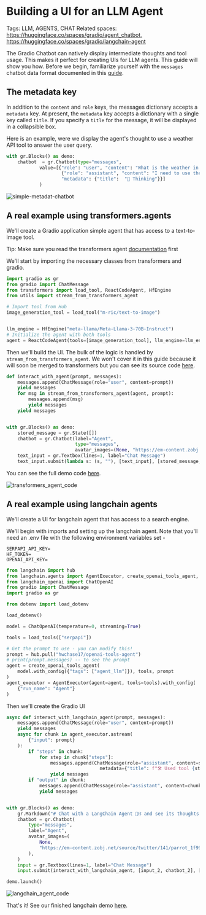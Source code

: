 # Building a UI for an LLM Agent

Tags: LLM, AGENTS, CHAT
Related spaces: https://huggingface.co/spaces/gradio/agent_chatbot, https://huggingface.co/spaces/gradio/langchain-agent

The Gradio Chatbot can natively display intermediate thoughts and tool usage. This makes it perfect for creating UIs for LLM agents. This guide will show you how. Before we begin, familiarize yourself with the `messages` chatbot data format documented in this [guide](./messages-format).

## The metadata key

In addition to the `content` and `role` keys, the messages dictionary accepts a `metadata` key. At present, the `metadata` key accepts a dictionary with a single key called `title`. 
If you specify a `title` for the message, it will be displayed in a collapsible box.

Here is an example, were we display the agent's thought to use a weather API tool to answer the user query.

```python
with gr.Blocks() as demo:
    chatbot  = gr.Chatbot(type="messages",
            value=[{"role": "user", "content": "What is the weather in San Francisco?"},
                    {"role": "assistant", "content": "I need to use the weather API tool",
                    "metadata": {"title":  "🧠 Thinking"}}]
            )
```

![simple-metadat-chatbot](https://github.com/freddyaboulton/freddyboulton/assets/41651716/3941783f-6835-4e5e-89a6-03f850d9abde)


## A real example using transformers.agents

We'll create a Gradio application simple agent that has access to a text-to-image tool.

Tip: Make sure you read the transformers agent [documentation](https://huggingface.co/docs/transformers/en/agents) first

We'll start by importing the necessary classes from transformers and gradio. 

```python
import gradio as gr
from gradio import ChatMessage
from transformers import load_tool, ReactCodeAgent, HfEngine
from utils import stream_from_transformers_agent

# Import tool from Hub
image_generation_tool = load_tool("m-ric/text-to-image")


llm_engine = HfEngine("meta-llama/Meta-Llama-3-70B-Instruct")
# Initialize the agent with both tools
agent = ReactCodeAgent(tools=[image_generation_tool], llm_engine=llm_engine)
```

Then we'll build the UI. The bulk of the logic is handled by `stream_from_transformers_agent`. We won't cover it in this guide because it will soon be merged to transformers but you can see its source code [here](https://huggingface.co/spaces/gradio/agent_chatbot/blob/main/utils.py).

```python
def interact_with_agent(prompt, messages):
    messages.append(ChatMessage(role="user", content=prompt))
    yield messages
    for msg in stream_from_transformers_agent(agent, prompt):
        messages.append(msg)
        yield messages
    yield messages


with gr.Blocks() as demo:
    stored_message = gr.State([])
    chatbot = gr.Chatbot(label="Agent",
                         type="messages",
                         avatar_images=(None, "https://em-content.zobj.net/source/twitter/53/robot-face_1f916.png"))
    text_input = gr.Textbox(lines=1, label="Chat Message")
    text_input.submit(lambda s: (s, ""), [text_input], [stored_message, text_input]).then(interact_with_agent, [stored_message, chatbot], [chatbot])
```

You can see the full demo code [here](https://huggingface.co/spaces/gradio/agent_chatbot/blob/main/app.py).


![transformers_agent_code](https://github.com/freddyaboulton/freddyboulton/assets/41651716/c8d21336-e0e6-4878-88ea-e6fcfef3552d)


## A real example using langchain agents

We'll create a UI for langchain agent that has access to a search engine.

We'll begin with imports and setting up the langchain agent. Note that you'll need an .env file with
the following environment variables set - 

```
SERPAPI_API_KEY=
HF_TOKEN=
OPENAI_API_KEY=
```

```python
from langchain import hub
from langchain.agents import AgentExecutor, create_openai_tools_agent, load_tools
from langchain_openai import ChatOpenAI
from gradio import ChatMessage
import gradio as gr

from dotenv import load_dotenv

load_dotenv()

model = ChatOpenAI(temperature=0, streaming=True)

tools = load_tools(["serpapi"])

# Get the prompt to use - you can modify this!
prompt = hub.pull("hwchase17/openai-tools-agent")
# print(prompt.messages) -- to see the prompt
agent = create_openai_tools_agent(
    model.with_config({"tags": ["agent_llm"]}), tools, prompt
)
agent_executor = AgentExecutor(agent=agent, tools=tools).with_config(
    {"run_name": "Agent"}
)
```

Then we'll create the Gradio UI

```python
async def interact_with_langchain_agent(prompt, messages):
    messages.append(ChatMessage(role="user", content=prompt))
    yield messages
    async for chunk in agent_executor.astream(
        {"input": prompt}
    ):
        if "steps" in chunk:
            for step in chunk["steps"]:
                messages.append(ChatMessage(role="assistant", content=step.action.log,
                                  metadata={"title": f"🛠️ Used tool {step.action.tool}"}))
                yield messages
        if "output" in chunk:
            messages.append(ChatMessage(role="assistant", content=chunk["output"]))
            yield messages


with gr.Blocks() as demo:
    gr.Markdown("# Chat with a LangChain Agent 🦜⛓️ and see its thoughts 💭")
    chatbot = gr.Chatbot(
        type="messages",
        label="Agent",
        avatar_images=(
            None,
            "https://em-content.zobj.net/source/twitter/141/parrot_1f99c.png",
        ),
    )
    input = gr.Textbox(lines=1, label="Chat Message")
    input.submit(interact_with_langchain_agent, [input_2, chatbot_2], [chatbot_2])

demo.launch()
```

![langchain_agent_code](https://github.com/freddyaboulton/freddyboulton/assets/41651716/762283e5-3937-47e5-89e0-79657279ea67)

That's it! See our finished langchain demo [here](https://huggingface.co/spaces/gradio/langchain-agent).



